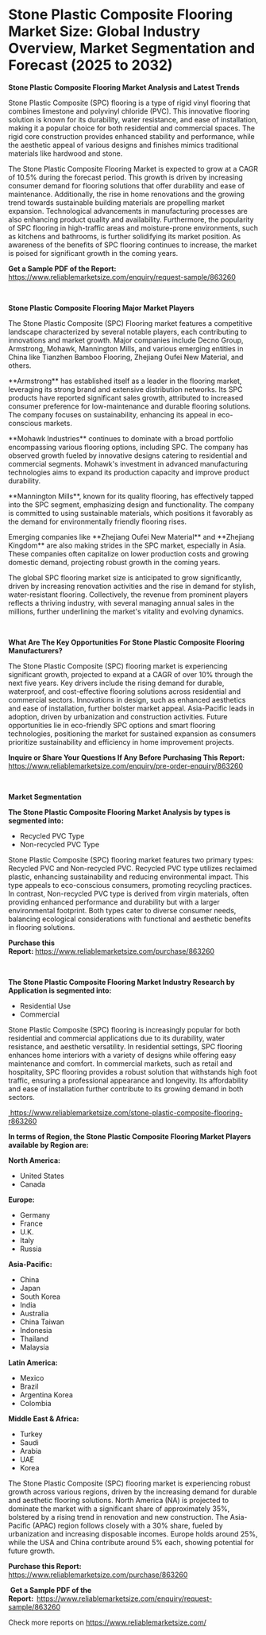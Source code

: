 <p><h1>Stone Plastic Composite Flooring Market Size: Global Industry Overview, Market Segmentation and Forecast (2025 to 2032)</h1></p><p><strong>Stone Plastic Composite Flooring Market Analysis and Latest Trends</strong></p>
<p><p>Stone Plastic Composite (SPC) flooring is a type of rigid vinyl flooring that combines limestone and polyvinyl chloride (PVC). This innovative flooring solution is known for its durability, water resistance, and ease of installation, making it a popular choice for both residential and commercial spaces. The rigid core construction provides enhanced stability and performance, while the aesthetic appeal of various designs and finishes mimics traditional materials like hardwood and stone.</p><p>The Stone Plastic Composite Flooring Market is expected to grow at a CAGR of 10.5% during the forecast period. This growth is driven by increasing consumer demand for flooring solutions that offer durability and ease of maintenance. Additionally, the rise in home renovations and the growing trend towards sustainable building materials are propelling market expansion. Technological advancements in manufacturing processes are also enhancing product quality and availability. Furthermore, the popularity of SPC flooring in high-traffic areas and moisture-prone environments, such as kitchens and bathrooms, is further solidifying its market position. As awareness of the benefits of SPC flooring continues to increase, the market is poised for significant growth in the coming years.</p></p>
<p><strong>Get a Sample PDF of the Report:&nbsp;</strong> <a href="https://www.reliablemarketsize.com/enquiry/request-sample/863260?utm_campaign=2941&utm_medium=2&utm_source=Github&utm_content=ia&utm_term=31032025&utm_id=stone-plastic-composite-flooring">https://www.reliablemarketsize.com/enquiry/request-sample/863260</a></p>
<p>&nbsp;</p>
<p><strong>Stone Plastic Composite Flooring Major Market Players</strong></p>
<p><p>The Stone Plastic Composite (SPC) Flooring market features a competitive landscape characterized by several notable players, each contributing to innovations and market growth. Major companies include Decno Group, Armstrong, Mohawk, Mannington Mills, and various emerging entities in China like Tianzhen Bamboo Flooring, Zhejiang Oufei New Material, and others.</p><p>**Armstrong** has established itself as a leader in the flooring market, leveraging its strong brand and extensive distribution networks. Its SPC products have reported significant sales growth, attributed to increased consumer preference for low-maintenance and durable flooring solutions. The company focuses on sustainability, enhancing its appeal in eco-conscious markets.</p><p>**Mohawk Industries** continues to dominate with a broad portfolio encompassing various flooring options, including SPC. The company has observed growth fueled by innovative designs catering to residential and commercial segments. Mohawk's investment in advanced manufacturing technologies aims to expand its production capacity and improve product durability.</p><p>**Mannington Mills**, known for its quality flooring, has effectively tapped into the SPC segment, emphasizing design and functionality. The company is committed to using sustainable materials, which positions it favorably as the demand for environmentally friendly flooring rises.</p><p>Emerging companies like **Zhejiang Oufei New Material** and **Zhejiang Kingdom** are also making strides in the SPC market, especially in Asia. These companies often capitalize on lower production costs and growing domestic demand, projecting robust growth in the coming years.</p><p>The global SPC flooring market size is anticipated to grow significantly, driven by increasing renovation activities and the rise in demand for stylish, water-resistant flooring. Collectively, the revenue from prominent players reflects a thriving industry, with several managing annual sales in the millions, further underlining the market's vitality and evolving dynamics.</p></p>
<p>&nbsp;</p>
<p><strong>What Are The Key Opportunities For Stone Plastic Composite Flooring Manufacturers?</strong></p>
<p><p>The Stone Plastic Composite (SPC) flooring market is experiencing significant growth, projected to expand at a CAGR of over 10% through the next five years. Key drivers include the rising demand for durable, waterproof, and cost-effective flooring solutions across residential and commercial sectors. Innovations in design, such as enhanced aesthetics and ease of installation, further bolster market appeal. Asia-Pacific leads in adoption, driven by urbanization and construction activities. Future opportunities lie in eco-friendly SPC options and smart flooring technologies, positioning the market for sustained expansion as consumers prioritize sustainability and efficiency in home improvement projects.</p></p>
<p><strong>Inquire or Share Your Questions If Any Before Purchasing This Report:</strong> <a href="https://www.reliablemarketsize.com/enquiry/pre-order-enquiry/863260?utm_campaign=2941&utm_medium=2&utm_source=Github&utm_content=ia&utm_term=31032025&utm_id=stone-plastic-composite-flooring">https://www.reliablemarketsize.com/enquiry/pre-order-enquiry/863260</a></p>
<p>&nbsp;</p>
<p><strong>Market Segmentation</strong></p>
<p><strong>The Stone Plastic Composite Flooring Market Analysis by types is segmented into:</strong></p>
<p><ul><li>Recycled PVC Type</li><li>Non-recycled PVC Type</li></ul></p>
<p><p>Stone Plastic Composite (SPC) flooring market features two primary types: Recycled PVC and Non-recycled PVC. Recycled PVC type utilizes reclaimed plastic, enhancing sustainability and reducing environmental impact. This type appeals to eco-conscious consumers, promoting recycling practices. In contrast, Non-recycled PVC type is derived from virgin materials, often providing enhanced performance and durability but with a larger environmental footprint. Both types cater to diverse consumer needs, balancing ecological considerations with functional and aesthetic benefits in flooring solutions.</p></p>
<p><strong>Purchase this Report:&nbsp;</strong><a href="https://www.reliablemarketsize.com/purchase/863260?utm_campaign=2941&utm_medium=2&utm_source=Github&utm_content=ia&utm_term=31032025&utm_id=stone-plastic-composite-flooring">https://www.reliablemarketsize.com/purchase/863260</a></p>
<p>&nbsp;</p>
<p><strong>The Stone Plastic Composite Flooring Market Industry Research by Application is segmented into:</strong></p>
<p><ul><li>Residential Use</li><li>Commercial</li></ul></p>
<p><p>Stone Plastic Composite (SPC) flooring is increasingly popular for both residential and commercial applications due to its durability, water resistance, and aesthetic versatility. In residential settings, SPC flooring enhances home interiors with a variety of designs while offering easy maintenance and comfort. In commercial markets, such as retail and hospitality, SPC flooring provides a robust solution that withstands high foot traffic, ensuring a professional appearance and longevity. Its affordability and ease of installation further contribute to its growing demand in both sectors.</p></p>
<p><a href="https://www.reliablemarketsize.com/stone-plastic-composite-flooring-r863260?utm_campaign=2941&utm_medium=2&utm_source=Github&utm_content=ia&utm_term=31032025&utm_id=stone-plastic-composite-flooring">&nbsp;https://www.reliablemarketsize.com/stone-plastic-composite-flooring-r863260</a></p>
<p><strong>In terms of Region, the Stone Plastic Composite Flooring Market Players available by Region are:</strong></p>
<p>
    <p> <strong> North America: </strong>
        <ul>
            <li>United States</li>
            <li>Canada</li>
        </ul>
        </p> 
    <p> <strong> Europe: </strong>
        <ul>
            <li>Germany</li>
            <li>France</li>
            <li>U.K.</li>
            <li>Italy</li>
            <li>Russia</li>
        </ul>
        </p> 
    <p> <strong> Asia-Pacific: </strong>
        <ul>
            <li>China</li>
            <li>Japan</li>
            <li>South Korea</li>
            <li>India</li>
            <li>Australia</li>
            <li>China Taiwan</li>
            <li>Indonesia</li>
            <li>Thailand</li>
            <li>Malaysia</li>
        </ul>
        </p> 
    <p> <strong> Latin America: </strong>
        <ul>
            <li>Mexico</li>
            <li>Brazil</li>
            <li>Argentina Korea</li>
            <li>Colombia</li>
        </ul>
        </p> 
    <p> <strong> Middle East & Africa: </strong>
        <ul>
            <li>Turkey</li>
            <li>Saudi</li>
            <li>Arabia</li>
            <li>UAE</li>
            <li>Korea</li>
        </ul>
    </p>
    </p>
<p><p>The Stone Plastic Composite (SPC) flooring market is experiencing robust growth across various regions, driven by the increasing demand for durable and aesthetic flooring solutions. North America (NA) is projected to dominate the market with a significant share of approximately 35%, bolstered by a rising trend in renovation and new construction. The Asia-Pacific (APAC) region follows closely with a 30% share, fueled by urbanization and increasing disposable incomes. Europe holds around 25%, while the USA and China contribute around 5% each, showing potential for future growth.</p></p>
<p><strong>Purchase this Report: </strong><a href="https://www.reliablemarketsize.com/purchase/863260?utm_campaign=2941&utm_medium=2&utm_source=Github&utm_content=ia&utm_term=31032025&utm_id=stone-plastic-composite-flooring">https://www.reliablemarketsize.com/purchase/863260</a></p>
<p>&nbsp;<strong>Get a Sample PDF of the Report:&nbsp;&nbsp;</strong><a href="https://www.reliablemarketsize.com/enquiry/request-sample/863260?utm_campaign=2941&utm_medium=2&utm_source=Github&utm_content=ia&utm_term=31032025&utm_id=stone-plastic-composite-flooring">https://www.reliablemarketsize.com/enquiry/request-sample/863260</a></p>
<p><strong></strong></p>
<p>Check more reports on <a href="https://www.reliablemarketsize.com/?utm_campaign=2941&utm_medium=2&utm_source=Github&utm_content=ia&utm_term=31032025&utm_id=stone-plastic-composite-flooring">https://www.reliablemarketsize.com/</a></p>